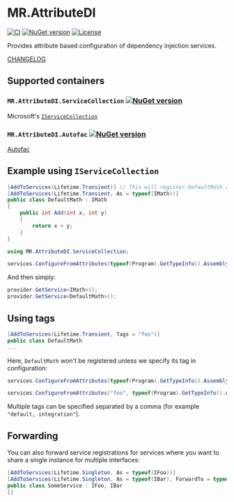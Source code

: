 # MR.AttributeDI

[![CI](https://github.com/mrahhal/MR.AttributeDI/actions/workflows/ci.yml/badge.svg)](https://github.com/mrahhal/MR.AttributeDI/actions/workflows/ci.yml)
[![NuGet version](https://badge.fury.io/nu/MR.AttributeDI.ServiceCollection.svg)](https://www.nuget.org/packages/MR.AttributeDI.ServiceCollection)
[![License](https://img.shields.io/badge/license-MIT-blue.svg)](LICENSE.txt)

Provides attribute based configuration of dependency injection services.

[CHANGELOG](CHANGELOG.md)

## Supported containers

### `MR.AttributeDI.ServiceCollection` [![NuGet version](https://badge.fury.io/nu/MR.AttributeDI.ServiceCollection.svg)](https://www.nuget.org/packages/MR.AttributeDI.ServiceCollection)
Microsoft's [`IServiceCollection`](https://github.com/aspnet/DependencyInjection)

### `MR.AttributeDI.Autofac` [![NuGet version](https://badge.fury.io/nu/MR.AttributeDI.Autofac.svg)](https://www.nuget.org/packages/MR.AttributeDI.Autofac)
[Autofac](https://github.com/autofac/Autofac)

## Example using `IServiceCollection`

```c#
[AddToServices(Lifetime.Transient)] // This will register DefaultMath as self
[AddToServices(Lifetime.Transient, As = typeof(IMath))]
public class DefaultMath : IMath
{
	public int Add(int x, int y)
	{
		return x + y;
	}
}
```

```cs
using MR.AttributeDI.ServiceCollection;

services.ConfigureFromAttributes(typeof(Program).GetTypeInfo().Assembly); // Assemblies to search in
```

And then simply:

```cs
provider.GetService<IMath>();
provider.GetService<DefaultMath>():
```

## Using tags

```cs
[AddToServices(Lifetime.Transient, Tags = "foo")]
public class DefaultMath
...
```

Here, `DefaultMath` won't be registered unless we specify its tag in configuration:

```cs
services.ConfigureFromAttributes(typeof(Program).GetTypeInfo().Assembly); // Will not register DefaultMath

services.ConfigureFromAttributes("foo", typeof(Program).GetTypeInfo().Assembly); // Will register DefaultMath
```

Multiple tags can be specified separated by a comma (for example `"default, integration"`).

## Forwarding

You can also forward service registrations for services where you want to share a single instance for multiple interfaces:


```cs
[AddToServices(Lifetime.Singleton, As = typeof(IFoo))]
[AddToServices(Lifetime.Singleton, As = typeof(IBar), ForwardTo = typeof(IFoo))]
public class SomeService : IFoo, IBar
{}
```

